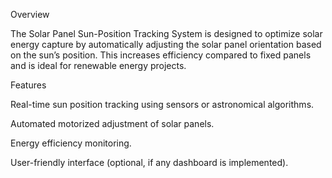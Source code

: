 Overview

The Solar Panel Sun-Position Tracking System is designed to optimize solar energy capture by automatically adjusting the solar panel orientation based on the sun’s position. This increases efficiency compared to fixed panels and is ideal for renewable energy projects.

Features

Real-time sun position tracking using sensors or astronomical algorithms.

Automated motorized adjustment of solar panels.

Energy efficiency monitoring.

User-friendly interface (optional, if any dashboard is implemented).

